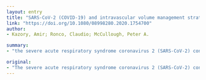 ```yaml
---
layout: entry
title: "SARS-CoV-2 (COVID-19) and intravascular volume management strategies in the critically ill"
link: "https://doi.org/10.1080/08998280.2020.1754700"
author:
- Kazory, Amir; Ronco, Claudio; McCullough, Peter A.

summary:
- "the severe acute respiratory syndrome coronavirus 2 (SARS-CoV-2) continues to spread across the globe, and millions of people may be affected. Experts have d...... and epidemiologic features. The severe severe severe respiratory syndrome Corona virus 2 continues to spreading across the world. There are a number of factors to consider.... and d..........and... more. More information about the severe severe acute respiration syndrome coronevirus 2. It is a severe severe acute respiratory syndrome is spreading. the severe. coron. continues. spread."

original:
- "The severe acute respiratory syndrome coronavirus 2 (SARS-CoV-2) continues to spread across the globe, and millions of people may be affected. While knowledge regarding epidemiologic features and d..."
---
```


